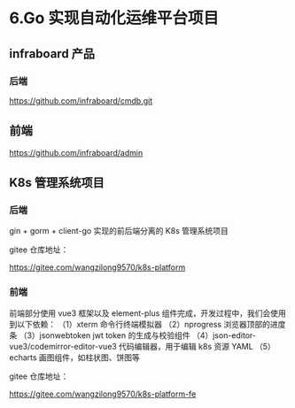 # 6.Go 实现自动化运维平台项目

## infraboard 产品

### 后端

https://github.com/infraboard/cmdb.git

## 前端

https://github.com/infraboard/admin

## K8s 管理系统项目

### 后端

gin + gorm + client-go 实现的前后端分离的 K8s 管理系统项目

gitee 仓库地址：

https://gitee.com/wangzilong9570/k8s-platform

### 前端

前端部分使用 vue3 框架以及 element-plus 组件完成，开发过程中，我们会使用到以下依赖：
（1）xterm 命令行终端模拟器
（2）nprogress 浏览器顶部的进度条
（3）jsonwebtoken jwt token 的生成与校验组件
（4）json-editor-vue3/codemirror-editor-vue3 代码编辑器，用于编辑 k8s 资源 YAML
（5）echarts 画图组件，如柱状图、饼图等

gitee 仓库地址：

https://gitee.com/wangzilong9570/k8s-platform-fe
